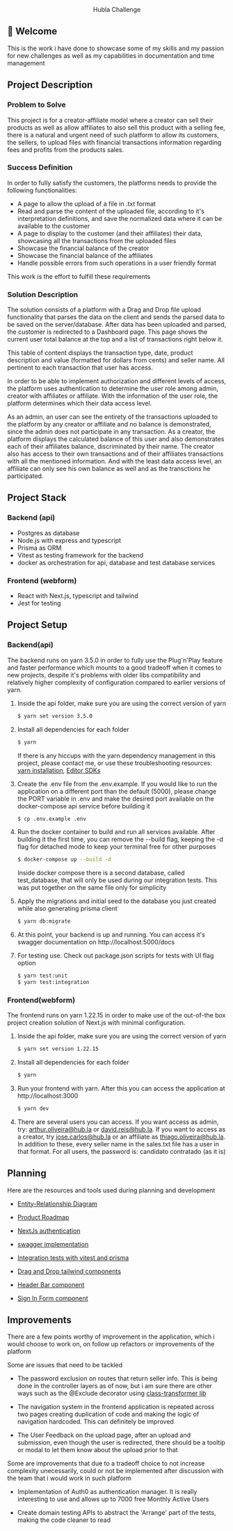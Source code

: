 <div align="center">Hubla Challenge</div>

## 👋 Welcome

This is the work i have done to showcase some of my skills and my passion for new challenges as well as my capabilities in documentation and time management
## Project Description

### Problem to Solve
This project is for a creator-affiliate model where a creator can sell their products as well as allow affiliates to also sell this product with a selling fee, there is a natural and urgent need of such platform to allow its customers, the sellers, to upload files with financial transactions information regarding fees and profits from the products sales.

### Success Definition
In order to fully satisfy the customers, the platforms needs to provide the following functionalities:

  - A page to allow the upload of a file in .txt format
  - Read and parse the content of the uploaded file, according to it's interpretation definitions, and save the normalized data where it can be available to the customer
  - A page to display to the customer (and their affiliates) their data, showcasing all the transactions from the uploaded files
  - Showcase the financial balance of the creator
  - Showcase the financial balance of the affiliates
  - Handle possible errors from such operations in a user friendly format

This work is the effort to fulfill these requirements

### Solution Description

The solution consists of a platform with a Drag and Drop file upload functionality that parses the data on the client and sends the parsed data to be saved on the server/database. After data has been uploaded and parsed, the customer is redirected to a Dashboard page. This page shows the current user total balance at the top and a list of transactions right below it. 

This table of content displays the transaction type, date, product description and value (formatted for dollars from cents) and seller name. All pertinent to each transaction that user has access.

In order to be able to implement authorization and different levels of access, the platform uses authentication to determine the user role among admin, creator with affiliates or affiliate. With the information of the user role, the platform determines which their data access level. 

As an admin, an user can see the entirety of the transactions uploaded to the platform by any creator or affiliate and no balance is demonstrated, since the admin does not participate in any transaction. As a creator, the platform displays the calculated balance of this user and also demonstrates each of their affiliates balance, discriminated by their name. The creator also has access to their own transactions and of their affiliates transactions with all the mentioned information. And with the least data access level, an affiliate can only see his own balance as well and as the transctions he participated. 

## Project Stack

### Backend (api)
  - Postgres as database
  - Node.js with express and typescript
  - Prisma as ORM
  - Vitest as testing framework for the backend
  - docker as orchestration for api, database and test database services
  
### Frontend (webform)
  - React with Next.js, typescript and tailwind
  - Jest for testing

## Project Setup

### Backend(api)
The backend runs on yarn 3.5.0 in order to fully use the Plug'n'Play feature and faster performance which mounts to a good tradeoff when it comes to new projects, despite it's problems with older libs compatibility and relatively higher complexity of configuration compared to earlier versions of yarn.


1. Inside the api folder, make sure you are using the correct version of yarn
   ```bash
   $ yarn set version 3.5.0
   ```

2. Install all dependencies for each folder
   ```bash
   $ yarn
   ```
   If there is any hiccups with the yarn dependency management in this project, please contact me, or use these troubleshooting resources: [yarn installation](https://yarnpkg.com/getting-started/install), [Editor SDKs](https://yarnpkg.com/getting-started/editor-sdks)

3. Create the .env file from the .env.example. If you would like to run the application on a different port than the default (5000), please change the PORT variable in .env and make the desired port available on the docker-compose api service before building it
   ```bash
   $ cp .env.example .env
   ```

3. Run the docker container to build and run all services available. After building it the first time, you can remove the --build flag, keeping the -d flag for detached mode to keep your terminal free for other purposes
   ```bash
   $ docker-compose up --build -d
   ```
   Inside docker compose there is a second database, called test_database, that will only be used during our integration tests. This was put together on the same file only for simplicity

4. Apply the migrations and initial seed to the database you just created while also generating prisma client
   ```bash
   $ yarn db:migrate
   ```

5. At this point, your backend is up and running. You can access it's swagger documentation on http://localhost:5000/docs

6. For testing use. Check out package.json scripts for tests with UI flag option
   ```bash
   $ yarn test:unit
   $ yarn test:integration
   ```

### Frontend(webform)

The frontend runs on yarn 1.22.15 in order to make use of the out-of-the box project creation solution of Next.js with minimal configuration.

1. Inside the api folder, make sure you are using the correct version of yarn
   ```bash
   $ yarn set version 1.22.15
   ```

2. Install all dependencies for each folder
   ```bash
   $ yarn
   ```

3. Run your frontend with yarn. After this you can access the application at http://localhost:3000
   ```bash
   $ yarn dev
   ```

4. There are several users you can access. If you want access as admin, try: arthur.oliveira@hub.la or david.reis@hub.la. If you want to access as a creator, try jose.carlos@hub.la or an affiliate as thiago.oliveira@hub.la. In addition to these, every seller name in the sales.txt file has a user in that format. For all users, the password is: candidato contratado (as it is)

## Planning

Here are the resources and tools used during planning and development

  - [Entity-Relationship Diagram](https://lucid.app/lucidchart/00a845c0-6279-4f7c-9da5-7abe5c2e8a4b/edit?viewport_loc=-90%2C72%2C2715%2C868%2C0_0&invitationId=inv_10b2d3aa-9a1f-4c89-8af0-a8bebad1698e)

  - [Product Roadmap](https://amethyst-soursop-6b9.notion.site/2cec17b1ec014c7f9e5c8d8ade28df4b?v=a20a25ac4d2e4d6da41a3789e5d6c39d)

  - [NextJs authentication](https://www.youtube.com/watch?v=pvrKHpXGO8E)

  - [swagger implementation](https://levelup.gitconnected.com/the-simplest-way-to-add-swagger-to-a-node-js-project-c2a4aa895a3c)

  - [Integration tests with vitest and prisma](https://www.prisma.io/blog/testing-series-4-OVXtDis201)

  - [Drag and Drop tailwind components](https://flowbite.com/docs/forms/file-input/)

  - [Header Bar component](https://tailwindui.com/components/application-ui/application-shells/stacked)

  - [Sign In Form component](https://tailwindui.com/components/application-ui/forms/sign-in-forms)


## Improvements
  There are a few points worthy of improvement in the application, which i would choose to work on, on follow up refactors or improvements of the platform

  Some are issues that need to be tackled

  - The password exclusion on routes that return seller info. This is being done in the controller layers as of now, but i am sure there are other ways such as the @Exclude decorator using [class-transformer lib](https://github.com/typestack/class-transformer)

  - The navigation system in the frontend application is repeated across two pages creating duplication of code and making the logic of navigation hardcoded. This can definitely be improved

  - The User Feedback on the upload page, after an upload and submission, even though the user is redirected, there should be a tooltip or modal to let them know about the upload prior to that

  Some are improvements that due to a tradeoff choice to not increase complexity unecessarily, could or not be implemented after discussion with the team that i would work in such platform

  - Implementation of Auth0 as authentication manager. It is really interesting to use and allows up to 7000 free Monthly Active Users

  - Create domain testing APIs to abstract the 'Arrange' part of the tests, making the code cleaner to read
